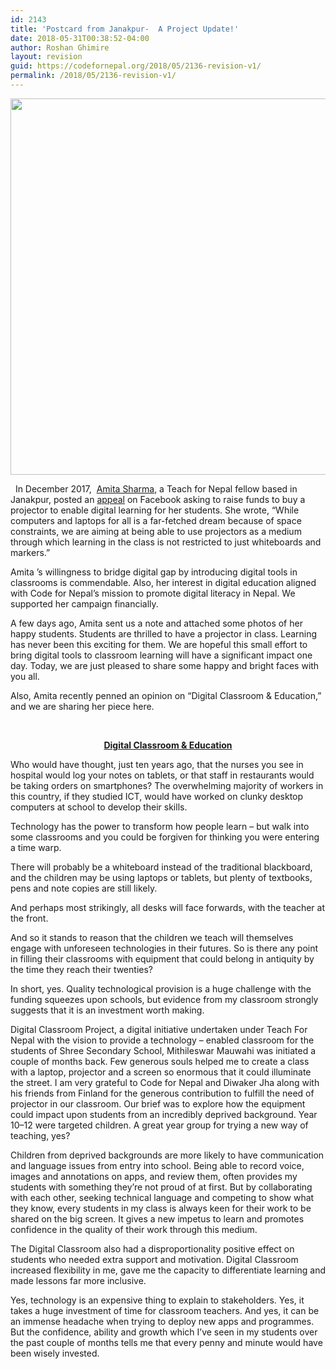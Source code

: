 ```yaml
---
id: 2143
title: 'Postcard from Janakpur-  A Project Update!'
date: 2018-05-31T00:38:52-04:00
author: Roshan Ghimire
layout: revision
guid: https://codefornepal.org/2018/05/2136-revision-v1/
permalink: /2018/05/2136-revision-v1/
---
```

[<img class="wp-image-2138 aligncenter" src="https://codefornepal.org/wp-content/uploads/2017/12/Red-Bikes-Travel-Postcard-300x213.png" alt="" width="848" height="602" srcset="https://codefornepal.org/wp-content/uploads/2017/12/Red-Bikes-Travel-Postcard-300x213.png 300w, https://codefornepal.org/wp-content/uploads/2017/12/Red-Bikes-Travel-Postcard.png 560w" sizes="(max-width: 848px) 100vw, 848px" />](https://codefornepal.org/wp-content/uploads/2017/12/Red-Bikes-Travel-Postcard.png)

<span style="font-weight: 400;">  </span>In December 2017,  [Amita Sharma](https://medium.com/@amitasharma_89213), a Teach for Nepal fellow based in Janakpur, posted an [appeal](https://www.facebook.com/amita.sharma.184/posts/2219951188021679) on Facebook asking to raise funds to buy a projector to enable digital learning for her students. She wrote, “While computers and laptops for all is a far-fetched dream because of space constraints, we are aiming at being able to use projectors as a medium through which learning in the class is not restricted to just whiteboards and markers.”

<span style="font-weight: 400;">Amita ’s willingness to bridge digital gap by introducing digital tools in classrooms is commendable. Also, her interest in digital education aligned with Code for Nepal’s mission to promote digital literacy in Nepal. We supported her campaign financially. </span>

<span style="font-weight: 400;">A few days ago, Amita sent us a note and attached some photos of her happy students. Students are thrilled to have a projector in class. Learning has never been this exciting for them. We are hopeful this small effort to bring digital tools to classroom learning will have a significant impact one day. Today, we are just pleased to share some happy and bright faces with you all.</span>

<span style="font-weight: 400;">Also, Amita recently penned an opinion on “Digital Classroom & Education,” and we are sharing her piece here. </span>

&nbsp;

<p style="text-align: center;">
  <strong><a href="https://medium.com/@amitasharma_89213/who-would-have-thought-just-ten-years-ago-that-the-nurses-you-see-in-hospital-would-log-your-ed8c76d74306">Digital Classroom & Education</a></strong>
</p>

<span style="font-weight: 400;">Who would have thought, just ten years ago, that the nurses you see in hospital would log your notes on tablets, or that staff in restaurants would be taking orders on smartphones? The overwhelming majority of workers in this country, if they studied ICT, would have worked on clunky desktop computers at school to develop their skills.</span>

<span style="font-weight: 400;">Technology has the power to transform how people learn – but walk into some classrooms and you could be forgiven for thinking you were entering a time warp.</span>

<span style="font-weight: 400;">There will probably be a whiteboard instead of the traditional blackboard, and the children may be using laptops or tablets, but plenty of textbooks, pens and note copies are still likely.</span>

<span style="font-weight: 400;">And perhaps most strikingly, all desks will face forwards, with the teacher at the front.</span>

<span style="font-weight: 400;">And so it stands to reason that the children we teach will themselves engage with unforeseen technologies in their futures. So is there any point in filling their classrooms with equipment that could belong in antiquity by the time they reach their twenties?</span>

<span style="font-weight: 400;">In short, yes. Quality technological provision is a huge challenge with the funding squeezes upon schools, but evidence from my classroom strongly suggests that it is an investment worth making.</span>

<span style="font-weight: 400;">Digital Classroom Project, a digital initiative undertaken under Teach For Nepal with the vision to provide a technology &#8211; enabled classroom for the students of Shree Secondary School, Mithileswar Mauwahi was initiated a couple of months back. Few generous souls helped me to create a class with a laptop, projector and a screen so enormous that it could illuminate the street. I am very grateful to Code for Nepal and Diwaker Jha along with his friends from Finland for the generous contribution to fulfill the need of projector in our classroom. Our brief was to explore how the equipment could impact upon students from an incredibly deprived background. Year 10–12 were targeted children. A great year group for trying a new way of teaching, yes?</span>

<span style="font-weight: 400;">Children from deprived backgrounds are more likely to have communication and language issues from entry into school. Being able to record voice, images and annotations on apps, and review them, often provides my students with something they’re not proud of at first. But by collaborating with each other, seeking technical language and competing to show what they know, every students in my class is always keen for their work to be shared on the big screen. It gives a new impetus to learn and promotes confidence in the quality of their work through this medium.</span>

<span style="font-weight: 400;">The Digital Classroom also had a disproportionality positive effect on students who needed extra support and motivation. Digital Classroom increased flexibility in me, gave me the capacity to differentiate learning and made lessons far more inclusive.</span>

<span style="font-weight: 400;">Yes, technology is an expensive thing to explain to stakeholders. Yes, it takes a huge investment of time for classroom teachers. And yes, it can be an immense headache when trying to deploy new apps and programmes. But the confidence, ability and growth which I’ve seen in my students over the past couple of months tells me that every penny and minute would have been wisely invested.</span>

&nbsp;